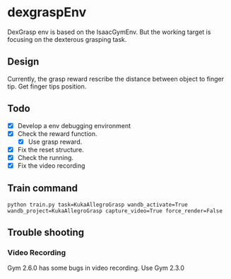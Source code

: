 # dexgraspEnv

DexGrasp env is based on the IsaacGymEnv. But the working target is focusing on the dexterous grasping task.

## Design

Currently, the grasp reward rescribe the distance between object to finger tip. Get finger tips position.

## Todo

- [x] Develop a env debugging environment
- [x] Check the reward function.
	- [x] Use grasp reward.
- [x] Fix the reset structure.
- [x] Check the running.
- [x] Fix the video recording

## Train command

```
python train.py task=KukaAllegroGrasp wandb_activate=True wandb_project=KukaAllegroGrasp capture_video=True force_render=False
```

## Trouble shooting

### Video Recording 

Gym 2.6.0 has some bugs in video recording. Use Gym 2.3.0